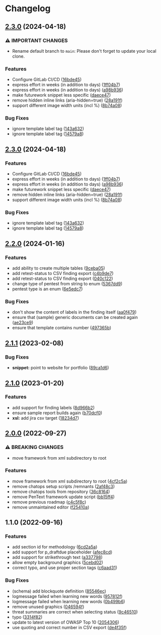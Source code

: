 # Changelog

## [2.3.0](https://github.com/radicallyopensecurity/pentext/compare/2.2.0...2.3.0) (2024-04-18)

### ⚠ IMPORTANT CHANGES

- Rename default branch to `main`: Please don't forget to update your local clone.

### Features

* Configure GitLab CI/CD ([16bde45](https://github.com/radicallyopensecurity/pentext/commit/16bde45da7843bba0d2777d8609baf27ce4e63a0))
* express effort in weeks (in addition to days) ([1ff04b7](https://github.com/radicallyopensecurity/pentext/commit/1ff04b71e47e2754d3732df1019d9e55e529a4dd))
* express effort in weeks (in addition to days) ([a98b936](https://github.com/radicallyopensecurity/pentext/commit/a98b936eed8de166ab0eedcf5f658c6c4acbe306))
* make futurework snippet less specific ([daece47](https://github.com/radicallyopensecurity/pentext/commit/daece47ddc671332e00530ca769b89a1bc39df7c))
* remove hidden inline links (aria-hidden=true) ([28a191f](https://github.com/radicallyopensecurity/pentext/commit/28a191f3b4b68028b0f3bef4b21bf00453a4ad5b))
* support different image width units (incl %) ([8b74a08](https://github.com/radicallyopensecurity/pentext/commit/8b74a0868807f4f2bfcad5ea589f9d742a683880))


### Bug Fixes

* ignore template label tag ([143a632](https://github.com/radicallyopensecurity/pentext/commit/143a6325cbc459d9f1af96429160179dd54c980c))
* ignore template label tag ([14579a8](https://github.com/radicallyopensecurity/pentext/commit/14579a856d6be937d699fe872eee30b3899a51ff))

## [2.3.0](https://git.go-forward.net/radicallyopensecurity/pentext/-/compare/2.2.0...2.3.0) (2024-04-18)


### Features

* Configure GitLab CI/CD ([16bde45](https://git.go-forward.net/radicallyopensecurity/pentext/-/commit/16bde45da7843bba0d2777d8609baf27ce4e63a0))
* express effort in weeks (in addition to days) ([1ff04b7](https://git.go-forward.net/radicallyopensecurity/pentext/-/commit/1ff04b71e47e2754d3732df1019d9e55e529a4dd))
* express effort in weeks (in addition to days) ([a98b936](https://git.go-forward.net/radicallyopensecurity/pentext/-/commit/a98b936eed8de166ab0eedcf5f658c6c4acbe306))
* make futurework snippet less specific ([daece47](https://git.go-forward.net/radicallyopensecurity/pentext/-/commit/daece47ddc671332e00530ca769b89a1bc39df7c))
* remove hidden inline links (aria-hidden=true) ([28a191f](https://git.go-forward.net/radicallyopensecurity/pentext/-/commit/28a191f3b4b68028b0f3bef4b21bf00453a4ad5b))
* support different image width units (incl %) ([8b74a08](https://git.go-forward.net/radicallyopensecurity/pentext/-/commit/8b74a0868807f4f2bfcad5ea589f9d742a683880))


### Bug Fixes

* ignore template label tag ([143a632](https://git.go-forward.net/radicallyopensecurity/pentext/-/commit/143a6325cbc459d9f1af96429160179dd54c980c))
* ignore template label tag ([14579a8](https://git.go-forward.net/radicallyopensecurity/pentext/-/commit/14579a856d6be937d699fe872eee30b3899a51ff))

## [2.2.0](https://github.com/radicallyopensecurity/pentext/compare/2.1.1...2.2.0) (2024-01-16)


### Features

* add ability to create multiple tables ([9ceba05](https://github.com/radicallyopensecurity/pentext/commit/9ceba05dfbfcf9d50f7c1685cb1395509d5e989c))
* add retest-status to CSV finding export ([c4b9de7](https://github.com/radicallyopensecurity/pentext/commit/c4b9de79536d6174aaa1274024edd999ef8e5b29))
* add retest-status to CSV finding export ([040c122](https://github.com/radicallyopensecurity/pentext/commit/040c122ecc48b9df8949fb6cc4b4611d76a0c450))
* change type of pentest from string to enum ([5367dd9](https://github.com/radicallyopensecurity/pentext/commit/5367dd9e22e58f026657936fc56c0f7008ce89fd))
* pentest type is an enum ([6e5edc7](https://github.com/radicallyopensecurity/pentext/commit/6e5edc7a870979a42cf8e6797d98068709724ebd))


### Bug Fixes

* don't show the content of labels in the finding itself ([aa0f479](https://github.com/radicallyopensecurity/pentext/commit/aa0f4798bcc6c2df6d63e48860dbf42e980fc610))
* ensure that (sample) generic documents can be created again ([ae23ce9](https://github.com/radicallyopensecurity/pentext/commit/ae23ce9279a41c4070b8a14db713e0cfd1be13e6))
* ensure that template contains number ([497365b](https://github.com/radicallyopensecurity/pentext/commit/497365bded4ca7f8b3bac6a651e2a2614315de87))

## [2.1.1](https://github.com/radicallyopensecurity/pentext/compare/2.1.0...2.1.1) (2023-02-08)

### Bug Fixes

- **snippet:** point to website for portfolio
  ([89ca1d6](https://github.com/radicallyopensecurity/pentext/commit/89ca1d6740726a93718570e636d5fac322beb7db))

## [2.1.0](https://github.com/radicallyopensecurity/pentext/compare/2.0.0...2.1.0) (2023-01-20)

### Features

- add support for finding labels
  ([8d966b2](https://github.com/radicallyopensecurity/pentext/commit/8d966b2cb0d0ec3209a5a396288be21719eb463c))
- ensure sample report builds again
  ([b70dcf0](https://github.com/radicallyopensecurity/pentext/commit/b70dcf004321d35d93a6513695d2dcd8133cde39))
- **xsl:** add jira csv target
  ([18234d7](https://github.com/radicallyopensecurity/pentext/commit/18234d724a2ac0726fd1dbd9246327c6d07c6536))

## [2.0.0](https://github.com/radicallyopensecurity/pentext/compare/1.1.0...2.0.0) (2022-09-27)

### ⚠ BREAKING CHANGES

- move framework from xml subdirectory to root

### Features

- move framework from xml subdirectory to root
  ([4cf2c5a](https://github.com/radicallyopensecurity/pentext/commit/4cf2c5afbffbe144d8dff1468f6a096d68e9e927))
- remove chatops setup scripts /remnants
  ([2af48c3](https://github.com/radicallyopensecurity/pentext/commit/2af48c3d6cd47ff98b0dbb5a28380b72d3108d71))
- remove chatops tools from repository
  ([36c8164](https://github.com/radicallyopensecurity/pentext/commit/36c8164d249910abebb18e971ac24fc614bfa233))
- remove PenText framework update script
  ([bb15ff4](https://github.com/radicallyopensecurity/pentext/commit/bb15ff4ec58864f942aec21c7b1bd43fad61183a))
- remove previous roadmap
  ([c4c5f8c](https://github.com/radicallyopensecurity/pentext/commit/c4c5f8c8485475a636734a25fb1800d3fbfc058a))
- remove unmaintained editor
  ([f25410a](https://github.com/radicallyopensecurity/pentext/commit/f25410aa389fec3d4f4733dfb1158e963fb96ab1))

## 1.1.0 (2022-09-16)

### Features

- add section id for methodology
  ([6cd2a5a](https://github.com/radicallyopensecurity/pentext/commit/6cd2a5a8a1fb24d2bf395a191e008cd022d07c07))
- add support for p_draftdue placeholder
  ([afec8cd](https://github.com/radicallyopensecurity/pentext/commit/afec8cdd64784669ffbd3bc65151022e544e9e31))
- add support for strikethrough text
  ([a337798](https://github.com/radicallyopensecurity/pentext/commit/a337798d6a0e103fed7b1fd64dd6960ab0336a91))
- allow empty background graphics
  ([5cebd02](https://github.com/radicallyopensecurity/pentext/commit/5cebd02ab1a47c2f6e3f74c89ac37e2944d4c11b))
- correct typo, and use proper section tags
  ([c6aad31](https://github.com/radicallyopensecurity/pentext/commit/c6aad3174b785ba687caa75b449f2f2d546e522c))

### Bug Fixes

- (schema) add blockquote definition
  ([85546ec](https://github.com/radicallyopensecurity/pentext/commit/85546ecb1bb5804121c332c81203dc7bddcc66df))
- logmessage failed when learning new words
  ([957812f](https://github.com/radicallyopensecurity/pentext/commit/957812f7d7b8ee5c74803f3362c63a774518cedd))
- logmessage failed when learning new words
  ([0b499b6](https://github.com/radicallyopensecurity/pentext/commit/0b499b68e79982291d68c737fb098bf692a83f23))
- remove unused graphics
  ([046594f](https://github.com/radicallyopensecurity/pentext/commit/046594f97499f8760a4b48456450b813ea1fcca7))
- threat summaries are correct when selecting status
  ([9c46510](https://github.com/radicallyopensecurity/pentext/commit/9c4651066ac0e73c07105b1d97c50bd87d32b077))
- typo
  ([3314f82](https://github.com/radicallyopensecurity/pentext/commit/3314f82afecb4bd6de926c33ff492adf13f761bd))
- update to latest version of OWASP Top 10
  ([2054306](https://github.com/radicallyopensecurity/pentext/commit/20543068cf0771b080aea3a3fc17df7890300196))
- use quoting and correct number in CSV export
  ([de4f35f](https://github.com/radicallyopensecurity/pentext/commit/de4f35ffd6eb823c4c6ce6122dfbc717f7afd430))
